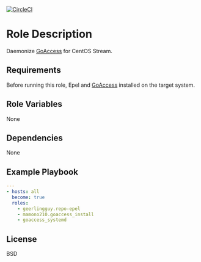 [![CircleCI](https://circleci.com/gh/ansible-roles-mamono210/goaccess_systemd/tree/main.svg?style=svg)](https://circleci.com/gh/ansible-roles-mamono210/goaccess_systemd/tree/main)

Role Description
=========

Daemonize [GoAccess](https://goaccess.io) for CentOS Stream.

Requirements
------------

Before running this role, Epel and [GoAccess](https://goaccess.io) installed on the target system.

Role Variables
--------------

None

Dependencies
------------

None

Example Playbook
----------------

```YAML
---
- hosts: all
  become: true
  roles:
    - geerlingguy.repo-epel
    - mamono210.goaccess_install
    - goaccess_systemd
```

License
-------

BSD
